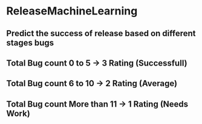 # ReleaseMachineLearning

## Predict the success of release based on different stages bugs

## Total Bug count 0 to 5	 -> 3 Rating (Successfull)
## Total Bug count 6 to 10       -> 2 Rating (Average)
## Total Bug count More than 11  -> 1 Rating (Needs Work)